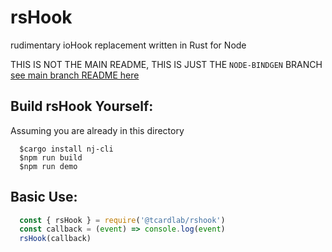 # rsHook
rudimentary ioHook replacement written in Rust for Node

THIS IS NOT THE MAIN README, THIS IS JUST THE `NODE-BINDGEN` BRANCH
[see main branch README here](https://github.com/tcardlab/rsHook/tree/main)

## Build rsHook Yourself:
Assuming you are already in this directory
```shell
  $cargo install nj-cli
  $npm run build
  $npm run demo
```

## Basic Use:
```js
  const { rsHook } = require('@tcardlab/rshook')
  const callback = (event) => console.log(event)
  rsHook(callback)
```
